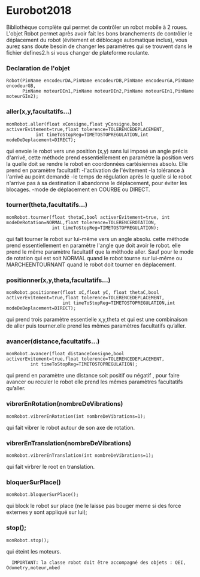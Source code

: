 # Eurobot2018
Bibliothèque complète qui permet de contrôler un robot mobile à 2 roues.
L'objet Robot permet après avoir fait les bons branchements de contrôler le déplacement du robot (évitement et déblocage automatique inclus), vous aurez sans doute besoin de changer les paramètres qui se trouvent dans le fichier defines2.h si vous changer de plateforme roulante.
### Declaration de l'objet

	Robot(PinName encodeurDA,PinName encodeurDB,PinName encodeurGA,PinName encodeurGB,
	      PinName moteurDIn1,PinName moteurDIn2,PinName moteurGIn1,PinName moteurGIn2);

### aller(x,y,facultatifs...)

	monRobot.aller(float xConsigne,float yConsigne,bool activerEvitement=true,float tolerence=TOLERENCEDEPLACEMENT,
		       int timeToStopReg=TIMETOSTOPREGULATION,int modeDeDeplacement=DIRECT);
	
qui envoie le robot vers une position (x,y) sans lui imposé un angle précis d'arrivé,
cette méthode prend essentiellement en paramètre la position vers la quelle doit se
rendre le robot en coordonnées cartésiennes absolu.
Elle prend en paramètre facultatif:
-l'activation de l'évitement
-la tolérance à l'arrivé au point demandé
-le temps de régulation après le quelle si le robot n'arrive pas à sa destination il abandonne le déplacement, pour éviter les blocages.
-mode de déplacement en COURBE ou DIRECT.

### tourner(theta,facultatifs...)

	monRobot.tourner(float thetaC,bool activerEvitement=true, int modeDeRotation=NORMAL,float tolerence=TOLERENCEROTATION,
	                 int timeToStopReg=TIMETOSTOPREGULATION);	

qui fait tourner le robot sur lui-même vers un angle absolu.
cette méthode prend essentiellement en paramètre l'angle que doit avoir le robot. elle prend le même paramètre facultatif que la méthode aller. Sauf pour le mode de rotation qui est soit NORMAL quand le robot tourne sur lui-même ou MARCHEENTOURNANT quand le robot doit tourner en déplacement.
			
### positionner(x,y,theta,facultatifs...)

	monRobot.positionner(float xC,float yC, float thetaC,bool activerEvitement=true,float tolerence=TOLERENCEDEPLACEMENT,
	                     int timeToStopReg=TIMETOSTOPREGULATION,int modeDeDeplacement=DIRECT);

qui prend trois paramètre essentielle x,y,theta et qui est une combinaison de aller puis tourner.elle prend les mêmes paramètres facultatifs qu’aller.

### avancer(distance,facultatifs...)

	monRobot.avancer(float distanceConsigne,bool activerEvitement=true,float tolerence=TOLERENCEDEPLACEMENT,
			 int timeToStopReg=TIMETOSTOPREGULATION);
	
qui prend en paramètre une distance soit positif ou négatif , pour faire avancer ou reculer le robot elle prend les mêmes paramètres facultatifs qu’aller.

### vibrerEnRotation(nombreDeVibrations)

	monRobot.vibrerEnRotation(int nombreDeVibrations=1);
	
qui fait vibrer le robot autour de son axe de rotation.

### vibrerEnTranslation(nombreDeVibrations)

	monRobot.vibrerEnTranslation(int nombreDeVibrations=1);

qui fait virbrer le root en translation.

### bloquerSurPlace()

	monRobot.bloquerSurPlace();

qui block le robot sur place (ne le laisse pas bouger meme si des force externes y sont appliqué sur lui);

### stop();

	monRobot.stop();

qui éteint les moteurs.

      IMPORTANT: la classe robot doit être accompagné des objets : QEI, Odometry,moteur,mbed
